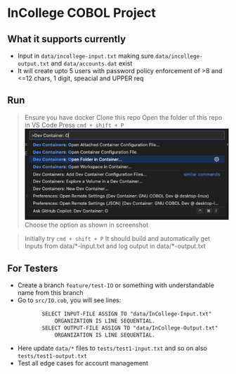 # InCollege COBOL Project

## What it supports currently

- Input in `data/incollege-input.txt` making sure `data/incollege-output.txt` and `data/accounts.dat` exist
- It will create upto 5 users with password policy enforcement of >8 and <=12 chars, 1 digit, speacial and UPPER req


## Run

> Ensure you have docker
> Clone this repo
> Open the folder of this repo in VS Code
> Press `cmd + shift + P`
> ![alt text](image.png)
> Choose the option as shown in screenshot


> Initially try `cmd + shift + P`
> It should build and automatically get Inputs from data/\*-input.txt and log output in data/\*-output.txt

## For Testers

- Create a branch `feature/test-IO` or something with understandable name from this branch
- Go to `src/IO.cob`, you will see lines:
```
           SELECT INPUT-FILE ASSIGN TO "data/InCollege-Input.txt"
               ORGANIZATION IS LINE SEQUENTIAL.
           SELECT OUTPUT-FILE ASSIGN TO "data/InCollege-Output.txt"
               ORGANIZATION IS LINE SEQUENTIAL.
```
- Here update `data/*` files to `tests/test1-input.txt` and so on also `tests/test1-output.txt`
- Test all edge cases for account management


